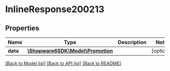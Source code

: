 # InlineResponse200213

## Properties
Name | Type | Description | Notes
------------ | ------------- | ------------- | -------------
**data** | [**\Shopware6SDK\Model\Promotion**](Promotion.md) |  | [optional] 

[[Back to Model list]](../../README.md#documentation-for-models) [[Back to API list]](../../README.md#documentation-for-api-endpoints) [[Back to README]](../../README.md)

